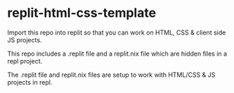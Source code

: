 # replit-html-css-template

Import this repo into replit so that you can work on HTML, CSS & client side JS projects.

This repo includes a .replit file and a replit.nix file which are hidden files in a repl project.

The .replit file and replit.nix files are setup to work with HTML/CSS & JS projects in repl.
